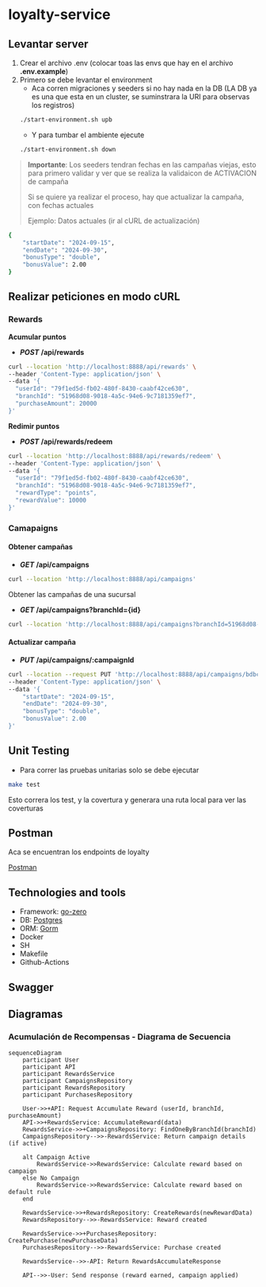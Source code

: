 # loyalty-service

## Levantar server

1. Crear el archivo .env (colocar toas las envs que hay en el archivo **.env.example**)
2. Primero se debe levantar el environment
   - Aca corren migraciones y seeders si no hay nada en la DB (LA DB ya es una que esta en un cluster, se suminstrara la URI para observas los registros)
   ```sh
   ./start-environment.sh upb
   ```
   - Y para tumbar el ambiente ejecute
   ```sh
   ./start-environment.sh down
   ```

> **Importante**: Los seeders tendran fechas en las campañas viejas, esto para primero validar y ver que se realiza la validaicon de ACTIVACION de campaña
>
> Si se quiere ya realizar el proceso, hay que actualizar la campaña, con fechas actuales
>
> Ejemplo: Datos actuales (ir al cURL de actualización)
```sh
{
    "startDate": "2024-09-15",
    "endDate": "2024-09-30",
    "bonusType": "double",
    "bonusValue": 2.00
}
```

## Realizar peticiones en modo cURL

### Rewards
**Acumular puntos**

- ***POST*** **/api/rewards**
```sh
curl --location 'http://localhost:8888/api/rewards' \
--header 'Content-Type: application/json' \
--data '{
  "userId": "79f1ed5d-fb02-480f-8430-caabf42ce630",
  "branchId": "51968d08-9018-4a5c-94e6-9c7181359ef7",
  "purchaseAmount": 20000
}'
```

**Redimir puntos**
- ***POST*** **/api/rewards/redeem**
```sh
curl --location 'http://localhost:8888/api/rewards/redeem' \
--header 'Content-Type: application/json' \
--data '{
  "userId": "79f1ed5d-fb02-480f-8430-caabf42ce630",
  "branchId": "51968d08-9018-4a5c-94e6-9c7181359ef7",
  "rewardType": "points",
  "rewardValue": 10000
}'
```

### Camapaigns
#### Obtener campañas
- ***GET*** **/api/campaigns**
```sh
curl --location 'http://localhost:8888/api/campaigns'
```

Obtener las campañas de una sucursal
- ***GET*** **/api/campaigns?branchId={id}**
```sh
curl --location 'http://localhost:8888/api/campaigns?branchId=51968d08-9018-4a5c-94e6-9c7181359ef7'
```

#### Actualizar campaña
- ***PUT*** **/api/campaigns/:campaignId**
```sh
curl --location --request PUT 'http://localhost:8888/api/campaigns/bdbc9716-217b-427e-80d0-a1e5f09bd3c4' \
--header 'Content-Type: application/json' \
--data '{
    "startDate": "2024-09-15",
    "endDate": "2024-09-30",
    "bonusType": "double",
    "bonusValue": 2.00
}'
```


## Unit Testing
- Para correr las pruebas unitarias solo se debe ejecutar 
```sh
make test
```

Esto correra los test, y la covertura y generara una ruta local para ver las coverturas

## Postman
Aca se encuentran los endpoints de loyalty

[Postman](https://www.postman.com/interstellar-desert-612344/workspace/publicv2/collection/28382910-60d64557-1816-4328-9ea2-96fac161341b?action=share&creator=28382910)

## Technologies and tools

- Framework: [go-zero](https://go-zero.dev/en/docs/tasks)
- DB: [Postgres](https://www.postgresql.org/)
- ORM: [Gorm](https://gorm.io/) 
- Docker
- SH
- Makefile
- Github-Actions

## Swagger

## Diagramas
### Acumulación de Recompensas - Diagrama de Secuencia

```mermaid
sequenceDiagram
    participant User
    participant API
    participant RewardsService
    participant CampaignsRepository
    participant RewardsRepository
    participant PurchasesRepository
    
    User->>+API: Request Accumulate Reward (userId, branchId, purchaseAmount)
    API->>+RewardsService: AccumulateReward(data)
    RewardsService->>+CampaignsRepository: FindOneByBranchId(branchId)
    CampaignsRepository-->>-RewardsService: Return campaign details (if active)

    alt Campaign Active
        RewardsService->>RewardsService: Calculate reward based on campaign
    else No Campaign
        RewardsService->>RewardsService: Calculate reward based on default rule
    end

    RewardsService->>+RewardsRepository: CreateRewards(newRewardData)
    RewardsRepository-->>-RewardsService: Reward created

    RewardsService->>+PurchasesRepository: CreatePurchase(newPurchaseData)
    PurchasesRepository-->>-RewardsService: Purchase created

    RewardsService-->>-API: Return RewardsAccumulateResponse

    API-->>-User: Send response (reward earned, campaign applied)
```
